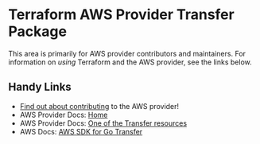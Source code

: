 # Terraform AWS Provider Transfer Package

This area is primarily for AWS provider contributors and maintainers. For information on _using_ Terraform and the AWS provider, see the links below.


## Handy Links
* [Find out about contributing](../../../docs/contributing) to the AWS provider!
* AWS Provider Docs: [Home](https://registry.terraform.io/providers/hashicorp/aws/latest/docs)
* AWS Provider Docs: [One of the Transfer resources](https://registry.terraform.io/providers/hashicorp/aws/latest/docs/resources/transfer_access)
* AWS Docs: [AWS SDK for Go Transfer](https://docs.aws.amazon.com/sdk-for-go/api/service/transfer/)
